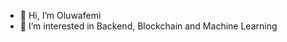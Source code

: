 - 👋 Hi, I’m Oluwafemi
- 👀 I’m interested in Backend, Blockchain and Machine Learning 


<!---
Olu-wafemi/Olu-wafemi is a ✨ special ✨ repository because its `README.md` (this file) appears on your GitHub profile.
You can click the Preview link to take a look at your changes.
--->
